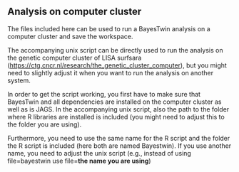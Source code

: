 ## Analysis on computer cluster

The files included here can be used to run a BayesTwin analysis on a computer cluster and save the workspace. 

The accompanying unix script can be directly used to run the analysis on the genetic computer cluster of LISA surfsara (https://ctg.cncr.nl/research/the_genetic_cluster_computer), but you might need to slightly 
adjust it when you want to run the analysis on another system. 

In order to get the script working, you first have to make sure that BayesTwin and all dependencies are installed on the computer cluster 
as well as is JAGS. In the accompanying unix script, also the path to the folder where R libraries are installed is included (you might need to adjust this to the folder you are using). 

Furthermore, you need to use the same name for the R script and the folder the R script is included (here both are named Bayestwin).
If you use another name, you need to adjust the unix script (e.g., instead of using file=bayestwin use file=**the name you are using**)

